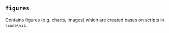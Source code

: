 ## `figures`

Contains figures (e.g. charts, images) which are created bases on scripts in `\code\viz`.
